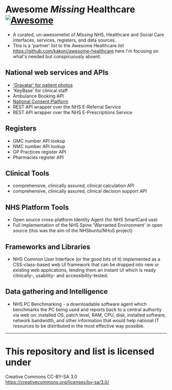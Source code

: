 # Awesome *Missing* Healthcare [![Awesome](https://cdn.rawgit.com/sindresorhus/awesome/d7305f38d29fed78fa85652e3a63e154dd8e8829/media/badge.svg)](https://github.com/sindresorhus/awesome)

* A curated, un-awesomelist of *Missing* NHS, Healthcare and Social Care interfaces, services, registers, and data sources.
* This is a 'partner' list to the Awesome Healthcare list https://github.com/kakoni/awesome-healthcare here I'm focusing on what's needed but conspicuously absent.

## National web services and APIs
* ['Gravatar' for patient photos](https://github.com/pacharanero/awesome-missing-nhs-things/issues/1)
* 'KeyBase' for clinical staff
* Ambulance Booking API
* [National Consent Platform]()
* REST API wrapper over the NHS E-Referral Service
* REST API wrapper over the NHS E-Prescriptions Service

## Registers
* GMC number API lookup
* NMC number API lookup
* GP Practices register API
* Pharmacies register API

## Clinical Tools
* comprehensive, clinically assured, clinical calculation API
* comprehensive, clinically assured, clinical decision support API


## NHS Platform Tools
* Open source cross-platform Identity Agent (for NHS SmartCard use)
* Full implementation of the NHS Spine 'Warranted Environment' in open source (this was the aim of the NHSbuntu/NHoS project)

## Frameworks and Libraries
* NHS Common User Interface (or the good bits of it) implemented as a CSS-class-based web UI framework that can be dropped into new or existing web applications, lending them an instant UI which is ready clinically-, usability- and accessibility-tested.

## Data gathering and Intelligence
* NHS PC Benchmarking - a downloadable software agent which benchmarks the PC being used and reports back to a central authority via web on: installed OS, patch level, RAM, CPU, disk, installed software, network bandwidth, and other information that would help national IT resources to be distributed in the most effective way possible.

-----

# This repository and list is licensed under
Creative Commons CC-BY-SA 3.0
https://creativecommons.org/licenses/by-sa/3.0/
